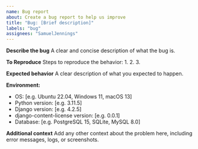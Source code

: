 ```yaml
---
name: Bug report
about: Create a bug report to help us improve
title: "Bug: [Brief description]"
labels: "bug"
assignees: "SamuelJennings"
---
```


**Describe the bug**
A clear and concise description of what the bug is.

**To Reproduce**
Steps to reproduce the behavior:
1. 
2. 
3. 

**Expected behavior**
A clear description of what you expected to happen.

**Environment:**
- OS: [e.g. Ubuntu 22.04, Windows 11, macOS 13]
- Python version: [e.g. 3.11.5]
- Django version: [e.g. 4.2.5]
- django-content-license version: [e.g. 0.0.1]
- Database: [e.g. PostgreSQL 15, SQLite, MySQL 8.0]

**Additional context**
Add any other context about the problem here, including error messages, logs, or screenshots.
